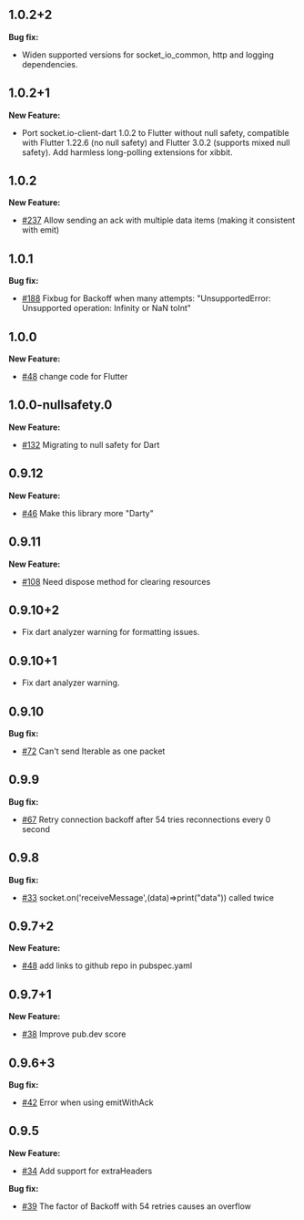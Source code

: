 ## 1.0.2+2

**Bug fix:**

* Widen supported versions for socket_io_common, http and logging dependencies.

## 1.0.2+1

**New Feature:**

* Port socket.io-client-dart 1.0.2 to Flutter without null safety, compatible with Flutter 1.22.6 (no null safety) and Flutter 3.0.2 (supports mixed null safety).  Add harmless long-polling extensions for xibbit.

## 1.0.2

**New Feature:**

* [#237](https://github.com/rikulo/socket.io-client-dart/pull/237) Allow sending an ack with multiple data items (making it consistent with emit)

## 1.0.1

**Bug fix:**

* [#188](https://github.com/rikulo/socket.io-client-dart/pull/188) Fixbug for Backoff when many attempts: "UnsupportedError: Unsupported operation: Infinity or NaN toInt"

## 1.0.0

**New Feature:**

* [#48](https://github.com/DanielWHoward/socket_io_client_flutter/issues/1) change code for Flutter

## 1.0.0-nullsafety.0

**New Feature:**

* [#132](https://github.com/rikulo/socket.io-client-dart/issues/132) Migrating to null safety for Dart


## 0.9.12

**New Feature:**

* [#46](https://github.com/rikulo/socket.io-client-dart/issues/46) Make this library more "Darty"

## 0.9.11

**New Feature:**

* [#108](https://github.com/rikulo/socket.io-client-dart/issues/108) Need dispose method for clearing resources

## 0.9.10+2

* Fix dart analyzer warning for formatting issues.

## 0.9.10+1

* Fix dart analyzer warning.

## 0.9.10

**Bug fix:**

* [#72](https://github.com/rikulo/socket.io-client-dart/issues/72) Can't send Iterable as one packet

## 0.9.9

**Bug fix:**

* [#67](https://github.com/rikulo/socket.io-client-dart/issues/67) Retry connection backoff after 54 tries reconnections every 0 second

## 0.9.8

**Bug fix:**

* [#33](https://github.com/rikulo/socket.io-client-dart/issues/33) socket.on('receiveMessage',(data)=>print("data")) called twice


## 0.9.7+2

**New Feature:**

* [#48](https://github.com/rikulo/socket.io-client-dart/issues/48) add links to github repo in pubspec.yaml


## 0.9.7+1

**New Feature:**

* [#38](https://github.com/rikulo/socket.io-client-dart/issues/38) Improve pub.dev score


## 0.9.6+3

**Bug fix:**

* [#42](https://github.com/rikulo/socket.io-client-dart/issues/42) Error when using emitWithAck

## 0.9.5

**New Feature:**

* [#34](https://github.com/rikulo/socket.io-client-dart/issues/34) Add support for extraHeaders

**Bug fix:**

* [#39](https://github.com/rikulo/socket.io-client-dart/issues/39) The factor of Backoff with 54 retries causes an overflow
